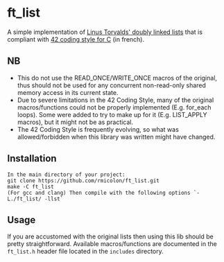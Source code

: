 # ft_list
A simple implementation of [Linus Torvalds' doubly linked lists](https://github.com/torvalds/linux/blob/master/include/linux/list.h) that is compliant with [42 coding style for C](https://ncoden.fr/datas/42/norm.pdf) (in french).

## NB
- This do not use the READ_ONCE/WRITE_ONCE macros of the original, thus should not be used for any concurrent non-read-only shared memory access in its current state.
- Due to severe limitations in the 42 Coding Style, many of the original macros/functions could not be properly implemented (E.g. for_each loops). Some were added to try to make up for it (E.g. LIST_APPLY macros), but it might not be as practical.
- The 42 Coding Style is frequently evolving, so what was allowed/forbidden when this library was written might have changed.

## Installation
```
In the main directory of your project:
git clone https://github.com/rmicolon/ft_list.git
make -C ft_list
(For gcc and clang) Then compile with the following options `-L./ft_list/ -llst`
```

## Usage
If you are accustomed with the original lists then using this lib should be pretty straightforward. Available macros/functions are documented in the `ft_list.h` header file located in the `includes` directory.
